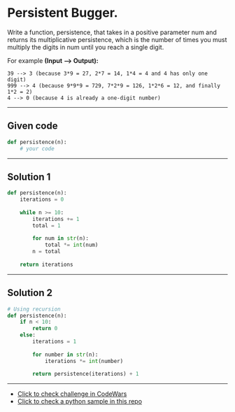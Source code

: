 # Persistent Bugger.

Write a function, persistence, that takes in a positive parameter num and returns its multiplicative persistence, which is the number of times you must multiply the digits in num until you reach a single digit.

For example **(Input --> Output):**

```
39 --> 3 (because 3*9 = 27, 2*7 = 14, 1*4 = 4 and 4 has only one digit)
999 --> 4 (because 9*9*9 = 729, 7*2*9 = 126, 1*2*6 = 12, and finally 1*2 = 2)
4 --> 0 (because 4 is already a one-digit number)
```

---

## Given code
```python
def persistence(n):
    # your code
```

---

## Solution 1
```python
def persistence(n):
    iterations = 0
    
    while n >= 10:
        iterations += 1
        total = 1
        
        for num in str(n):
            total *= int(num)
        n = total
        
    return iterations
```

---

## Solution 2
```python
# Using recursion
def persistence(n):
    if n < 10:
        return 0
    else:
        iterations = 1
        
        for number in str(n):
            iterations *= int(number)
        
        return persistence(iterations) + 1
```

---

- [Click to check challenge in CodeWars](https://www.codewars.com/kata/55bf01e5a717a0d57e0000ec)
- [Click to check a python sample in this repo](https://github.com/AugustoCarloPareja/codewars_challenges/blob/master/6_kyu/Persistent_Bugger.py)



